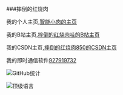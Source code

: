 

###摔倒的红烧肉

我的个人主页,[智能小肉的主页](https://www.xiaorouy.cn)

我的B站主页,[摔倒的红烧肉哇的B站主页](https://space.bilibili.com/584706502)

我的CSDN主页,[摔倒的红烧肉850的CSDN主页](https://blog.csdn.net/weixin_56017333)

我的即时通信软件[927919732](http://wpa.qq.com/msgrd?v=3&uin=927919732&site=qq&menu=yes)

![GitHub统计](https://github-readme-stats.vercel.app/api?用户名=LinLiang66&count_private=true)

![顶级语言](https://github-readme-stats.vercel.app/api/top-langs/?用户名=LinLiang66)


